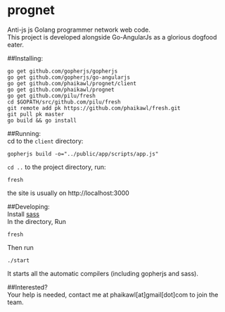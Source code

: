 prognet
=======

Anti-js js Golang programmer network web code.  
This project is developed alongside Go-AngularJs as a glorious dogfood eater.  

##Installing:
    
    go get github.com/gopherjs/gopherjs  
    go get github.com/gopherjs/go-angularjs  
    go get github.com/phaikawl/prognet/client
    go get github.com/phaikawl/prognet
    go get github.com/pilu/fresh
    cd $GOPATH/src/github.com/pilu/fresh  
    git remote add pk https://github.com/phaikawl/fresh.git  
    git pull pk master  
    go build && go install  
  

##Running:  
cd to the `client` directory:
    
    gopherjs build -o="../public/app/scripts/app.js"
`cd ..` to the project directory, run:
    
    fresh
the site is usually on http://localhost:3000

##Developing:  
Install [sass](http://sass-lang.com/install)  
In the directory,
Run

    fresh
Then run
    
    ./start
It starts all the automatic compilers (including gopherjs and sass).  

##Interested?  
Your help is needed, contact me at phaikawl[at]gmail[dot]com to join the team.
